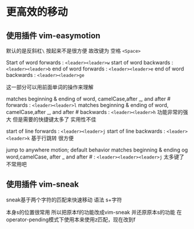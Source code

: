 # 更高效的移动
## 使用插件 vim-easymotion

默认的<leader>是反斜杠`\` 按起来不是很方便 故改键为 空格 `<Space>`

Start of word forwards : `<leader><leader>w`
start of word backwards : `<leader><leader>b`
end of word forwards : `<leader><leader>e`
end of word backwards : `<leader><leader>ge`

这一部分可以用前面单词的操作来理解

matches beginning & ending of word, camelCase,after _, and after # forwards : `<leader><leader>l`
matches beginning & ending of word, camelCase,after _, and after # backwards : `<leader><leader>h`
功能非常的强大 但是需要的快捷键太多了 实用性不佳

start of line forwards : `<leader><leader>j`
start of line backwards : `<leader><leader>k`
基于行跳转 很方便

jump to anywhere motion; default behavior matches beginning & ending og  word,camelCase, after _ and after # : `<leader><leader><leader>j`
太多键了 不常用吧

## 使用插件 vim-sneak
sneak基于两个字符的匹配来快速移动
语法 s+字符

本身s的位置很常用 所以把原本f的功能改成vim-sneak 并还原原本s的功能
在operator-pending模式下使用本来使用z匹配，现在改到f